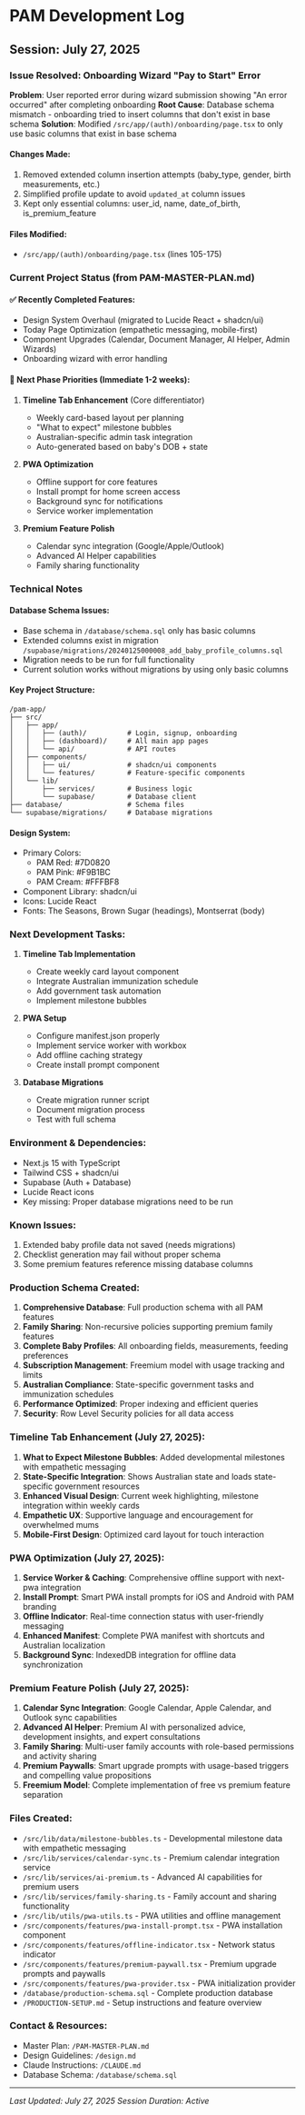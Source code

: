 # PAM Development Log

## Session: July 27, 2025

### Issue Resolved: Onboarding Wizard "Pay to Start" Error
**Problem**: User reported error during wizard submission showing "An error occurred" after completing onboarding
**Root Cause**: Database schema mismatch - onboarding tried to insert columns that don't exist in base schema
**Solution**: Modified `/src/app/(auth)/onboarding/page.tsx` to only use basic columns that exist in base schema

#### Changes Made:
1. Removed extended column insertion attempts (baby_type, gender, birth measurements, etc.)
2. Simplified profile update to avoid `updated_at` column issues
3. Kept only essential columns: user_id, name, date_of_birth, is_premium_feature

#### Files Modified:
- `/src/app/(auth)/onboarding/page.tsx` (lines 105-175)

### Current Project Status (from PAM-MASTER-PLAN.md)

#### ✅ Recently Completed Features:
- Design System Overhaul (migrated to Lucide React + shadcn/ui)
- Today Page Optimization (empathetic messaging, mobile-first)
- Component Upgrades (Calendar, Document Manager, AI Helper, Admin Wizards)
- Onboarding wizard with error handling

#### 🔄 Next Phase Priorities (Immediate 1-2 weeks):

1. **Timeline Tab Enhancement** (Core differentiator)
   - Weekly card-based layout per planning
   - "What to expect" milestone bubbles
   - Australian-specific admin task integration
   - Auto-generated based on baby's DOB + state

2. **PWA Optimization**
   - Offline support for core features
   - Install prompt for home screen access
   - Background sync for notifications
   - Service worker implementation

3. **Premium Feature Polish**
   - Calendar sync integration (Google/Apple/Outlook)
   - Advanced AI Helper capabilities
   - Family sharing functionality

### Technical Notes

#### Database Schema Issues:
- Base schema in `/database/schema.sql` only has basic columns
- Extended columns exist in migration `/supabase/migrations/20240125000008_add_baby_profile_columns.sql`
- Migration needs to be run for full functionality
- Current solution works without migrations by using only basic columns

#### Key Project Structure:
```
/pam-app/
├── src/
│   ├── app/
│   │   ├── (auth)/          # Login, signup, onboarding
│   │   ├── (dashboard)/     # All main app pages
│   │   └── api/             # API routes
│   ├── components/
│   │   ├── ui/              # shadcn/ui components
│   │   └── features/        # Feature-specific components
│   └── lib/
│       ├── services/        # Business logic
│       └── supabase/        # Database client
├── database/                # Schema files
└── supabase/migrations/     # Database migrations
```

#### Design System:
- Primary Colors: 
  - PAM Red: #7D0820
  - PAM Pink: #F9B1BC
  - PAM Cream: #FFFBF8
- Component Library: shadcn/ui
- Icons: Lucide React
- Fonts: The Seasons, Brown Sugar (headings), Montserrat (body)

### Next Development Tasks:

1. **Timeline Tab Implementation**
   - Create weekly card layout component
   - Integrate Australian immunization schedule
   - Add government task automation
   - Implement milestone bubbles

2. **PWA Setup**
   - Configure manifest.json properly
   - Implement service worker with workbox
   - Add offline caching strategy
   - Create install prompt component

3. **Database Migrations**
   - Create migration runner script
   - Document migration process
   - Test with full schema

### Environment & Dependencies:
- Next.js 15 with TypeScript
- Tailwind CSS + shadcn/ui
- Supabase (Auth + Database)
- Lucide React icons
- Key missing: Proper database migrations need to be run

### Known Issues:
1. Extended baby profile data not saved (needs migrations)
2. Checklist generation may fail without proper schema
3. Some premium features reference missing database columns

### Production Schema Created:
1. **Comprehensive Database**: Full production schema with all PAM features
2. **Family Sharing**: Non-recursive policies supporting premium family features
3. **Complete Baby Profiles**: All onboarding fields, measurements, feeding preferences
4. **Subscription Management**: Freemium model with usage tracking and limits
5. **Australian Compliance**: State-specific government tasks and immunization schedules
6. **Performance Optimized**: Proper indexing and efficient queries
7. **Security**: Row Level Security policies for all data access

### Timeline Tab Enhancement (July 27, 2025):
1. **What to Expect Milestone Bubbles**: Added developmental milestones with empathetic messaging
2. **State-Specific Integration**: Shows Australian state and loads state-specific government resources
3. **Enhanced Visual Design**: Current week highlighting, milestone integration within weekly cards
4. **Empathetic UX**: Supportive language and encouragement for overwhelmed mums
5. **Mobile-First Design**: Optimized card layout for touch interaction

### PWA Optimization (July 27, 2025):
1. **Service Worker & Caching**: Comprehensive offline support with next-pwa integration
2. **Install Prompt**: Smart PWA install prompts for iOS and Android with PAM branding
3. **Offline Indicator**: Real-time connection status with user-friendly messaging
4. **Enhanced Manifest**: Complete PWA manifest with shortcuts and Australian localization
5. **Background Sync**: IndexedDB integration for offline data synchronization

### Premium Feature Polish (July 27, 2025):
1. **Calendar Sync Integration**: Google Calendar, Apple Calendar, and Outlook sync capabilities
2. **Advanced AI Helper**: Premium AI with personalized advice, development insights, and expert consultations
3. **Family Sharing**: Multi-user family accounts with role-based permissions and activity sharing
4. **Premium Paywalls**: Smart upgrade prompts with usage-based triggers and compelling value propositions
5. **Freemium Model**: Complete implementation of free vs premium feature separation

### Files Created:
- `/src/lib/data/milestone-bubbles.ts` - Developmental milestone data with empathetic messaging
- `/src/lib/services/calendar-sync.ts` - Premium calendar integration service
- `/src/lib/services/ai-premium.ts` - Advanced AI capabilities for premium users
- `/src/lib/services/family-sharing.ts` - Family account and sharing functionality
- `/src/lib/utils/pwa-utils.ts` - PWA utilities and offline management
- `/src/components/features/pwa-install-prompt.tsx` - PWA installation component
- `/src/components/features/offline-indicator.tsx` - Network status indicator
- `/src/components/features/premium-paywall.tsx` - Premium upgrade prompts and paywalls
- `/src/components/features/pwa-provider.tsx` - PWA initialization provider
- `/database/production-schema.sql` - Complete production database
- `/PRODUCTION-SETUP.md` - Setup instructions and feature overview

### Contact & Resources:
- Master Plan: `/PAM-MASTER-PLAN.md`
- Design Guidelines: `/design.md`
- Claude Instructions: `/CLAUDE.md`
- Database Schema: `/database/schema.sql`

---
*Last Updated: July 27, 2025*
*Session Duration: Active*